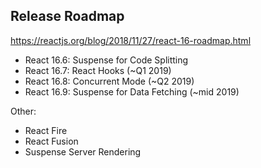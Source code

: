 ## Release Roadmap

https://reactjs.org/blog/2018/11/27/react-16-roadmap.html

- React 16.6: Suspense for Code Splitting
- React 16.7: React Hooks (~Q1 2019)
- React 16.8: Concurrent Mode (~Q2 2019)
- React 16.9: Suspense for Data Fetching (~mid 2019)

Other:

- React Fire
- React Fusion
- Suspense Server Rendering
